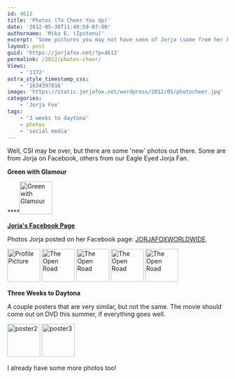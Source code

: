 ```yaml
---
id: 4612
title: 'Photos (To Cheer You Up)'
date: '2012-05-30T11:40:59-07:00'
authorname: 'Mika E. (Ipstenu)'
excerpt: 'Some pictures you may not have seen of Jorja (some from her FB page, which I know not everyone can see, not being a part of FB).'
layout: post
guid: 'https://jorjafox.net/?p=4612'
permalink: /2012/photos-cheer/
Views:
    - '1372'
astra_style_timestamp_css:
    - '1634397816'
image: 'https://static.jorjafox.net/wordpress/2012/05/photocheer.jpg'
categories:
    - 'Jorja Fox'
tags:
    - '3 weeks to daytona'
    - photos
    - 'social media'
---
```


Well, CSI may be over, but there are some 'new' photos out there. Some are from Jorja on Facebook, others from our Eagle Eyed Jorja Fan.

**Green with Glamour**

****<a title="Green with Glamour" href="https://jorjafox.net/gallery/pro/model/200904-gwg/gwg_012.jpg"><img src="https://jorjafox.net/gallery/zp-core/i.php?a=pro/model/200904-gwg&amp;i=gwg_012.jpg&amp;s=75&amp;c=1&amp;cw=75&amp;ch=75&amp;q=50&amp;t=1&amp;wmk=!" alt="Green with Glamour" width="75" height="75" /></a>

**<a href="https://jorjafox.net/gallery/personal/jorja/social/">Jorja's Facebook Page</a>**

Photos Jorja posted on her Facebook page: <a href="https://www.facebook.com/JorjaFoxworldwide">JORJAFOXWORLDWIDE</a>.

<a title="Profile Picture" href="https://jorjafox.net/gallery/personal/jorja/social/001profile-001.jpg"><img src="https://jorjafox.net/gallery/cache/personal/jorja/social/001profile-001_200_cw200_ch200_thumb.jpg" alt="Profile Picture" width="75" height="75" /></a> <a title="The Open Road" href="https://jorjafox.net/gallery/personal/jorja/social/002theopenroad-001.jpg"><img src="https://jorjafox.net/gallery/cache/personal/jorja/social/002theopenroad-001_200_cw200_ch200_thumb.jpg" alt="The Open Road" width="75" height="75" /></a> <a title="The Open Road" href="https://jorjafox.net/gallery/personal/jorja/social/002theopenroad-002.jpg"><img src="https://jorjafox.net/gallery/cache/personal/jorja/social/002theopenroad-002_200_cw200_ch200_thumb.jpg" alt="The Open Road" width="75" height="75" /></a> <a title="The Open Road" href="https://jorjafox.net/gallery/personal/jorja/social/002theopenroad-003.jpg"><img src="https://jorjafox.net/gallery/cache/personal/jorja/social/002theopenroad-003_200_cw200_ch200_thumb.jpg" alt="The Open Road" width="75" height="75" /></a> <a title="The Open Road" href="https://jorjafox.net/gallery/personal/jorja/social/002theopenroad-004.jpg"><img src="https://jorjafox.net/gallery/cache/personal/jorja/social/002theopenroad-004_200_cw200_ch200_thumb.jpg" alt="The Open Road" width="75" height="75" /></a>

**Three Weeks to Daytona**

A couple posters that are very similar, but not the same. The movie should come out on DVD this summer, if everything goes well.

<a title="poster2" href="https://jorjafox.net/gallery/movies/3weekstodaytona/promo/poster2.jpg"><img src="https://jorjafox.net/gallery/zp-core/i.php?a=movies/3weekstodaytona/promo&amp;i=poster2.jpeg&amp;s=75&amp;c=1&amp;cw=75&amp;ch=75&amp;q=50&amp;t=1&amp;wmk=!" alt="poster2" width="75" height="75" /></a> <a title="poster3" href="https://jorjafox.net/gallery/movies/3weekstodaytona/promo/poster3.jpg"><img src="https://jorjafox.net/gallery/zp-core/i.php?a=movies/3weekstodaytona/promo&amp;i=poster3.jpeg&amp;s=75&amp;c=1&amp;cw=75&amp;ch=75&amp;q=50&amp;t=1&amp;wmk=!" alt="poster3" width="75" height="75" /></a>

I already have some more photos too!
